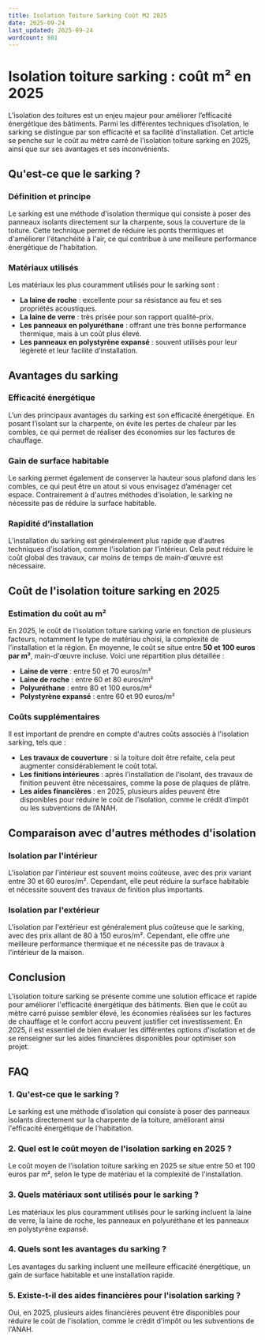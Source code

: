 ```yaml
---
title: Isolation Toiture Sarking Coût M2 2025
date: 2025-09-24
last_updated: 2025-09-24
wordcount: 801
---
```


# Isolation toiture sarking : coût m² en 2025

L’isolation des toitures est un enjeu majeur pour améliorer l’efficacité énergétique des bâtiments. Parmi les différentes techniques d’isolation, le sarking se distingue par son efficacité et sa facilité d’installation. Cet article se penche sur le coût au mètre carré de l’isolation toiture sarking en 2025, ainsi que sur ses avantages et ses inconvénients.

## Qu'est-ce que le sarking ?

### Définition et principe

Le sarking est une méthode d'isolation thermique qui consiste à poser des panneaux isolants directement sur la charpente, sous la couverture de la toiture. Cette technique permet de réduire les ponts thermiques et d'améliorer l'étanchéité à l'air, ce qui contribue à une meilleure performance énergétique de l'habitation.

### Matériaux utilisés

Les matériaux les plus couramment utilisés pour le sarking sont :

- **La laine de roche** : excellente pour sa résistance au feu et ses propriétés acoustiques.
- **La laine de verre** : très prisée pour son rapport qualité-prix.
- **Les panneaux en polyuréthane** : offrant une très bonne performance thermique, mais à un coût plus élevé.
- **Les panneaux en polystyrène expansé** : souvent utilisés pour leur légèreté et leur facilité d’installation.

## Avantages du sarking

### Efficacité énergétique

L’un des principaux avantages du sarking est son efficacité énergétique. En posant l’isolant sur la charpente, on évite les pertes de chaleur par les combles, ce qui permet de réaliser des économies sur les factures de chauffage.

### Gain de surface habitable

Le sarking permet également de conserver la hauteur sous plafond dans les combles, ce qui peut être un atout si vous envisagez d’aménager cet espace. Contrairement à d'autres méthodes d'isolation, le sarking ne nécessite pas de réduire la surface habitable.

### Rapidité d’installation

L’installation du sarking est généralement plus rapide que d'autres techniques d'isolation, comme l'isolation par l'intérieur. Cela peut réduire le coût global des travaux, car moins de temps de main-d'œuvre est nécessaire.

## Coût de l'isolation toiture sarking en 2025

### Estimation du coût au m²

En 2025, le coût de l'isolation toiture sarking varie en fonction de plusieurs facteurs, notamment le type de matériau choisi, la complexité de l'installation et la région. En moyenne, le coût se situe entre **50 et 100 euros par m²**, main-d'œuvre incluse. Voici une répartition plus détaillée :

- **Laine de verre** : entre 50 et 70 euros/m²
- **Laine de roche** : entre 60 et 80 euros/m²
- **Polyuréthane** : entre 80 et 100 euros/m²
- **Polystyrène expansé** : entre 60 et 90 euros/m²

### Coûts supplémentaires

Il est important de prendre en compte d'autres coûts associés à l'isolation sarking, tels que :

- **Les travaux de couverture** : si la toiture doit être refaite, cela peut augmenter considérablement le coût total.
- **Les finitions intérieures** : après l’installation de l’isolant, des travaux de finition peuvent être nécessaires, comme la pose de plaques de plâtre.
- **Les aides financières** : en 2025, plusieurs aides peuvent être disponibles pour réduire le coût de l’isolation, comme le crédit d’impôt ou les subventions de l’ANAH.

## Comparaison avec d'autres méthodes d'isolation

### Isolation par l'intérieur

L'isolation par l'intérieur est souvent moins coûteuse, avec des prix variant entre 30 et 60 euros/m². Cependant, elle peut réduire la surface habitable et nécessite souvent des travaux de finition plus importants.

### Isolation par l'extérieur

L'isolation par l'extérieur est généralement plus coûteuse que le sarking, avec des prix allant de 80 à 150 euros/m². Cependant, elle offre une meilleure performance thermique et ne nécessite pas de travaux à l'intérieur de la maison.

## Conclusion

L'isolation toiture sarking se présente comme une solution efficace et rapide pour améliorer l'efficacité énergétique des bâtiments. Bien que le coût au mètre carré puisse sembler élevé, les économies réalisées sur les factures de chauffage et le confort accru peuvent justifier cet investissement. En 2025, il est essentiel de bien évaluer les différentes options d'isolation et de se renseigner sur les aides financières disponibles pour optimiser son projet.

## FAQ

### 1. Qu'est-ce que le sarking ?

Le sarking est une méthode d'isolation qui consiste à poser des panneaux isolants directement sur la charpente de la toiture, améliorant ainsi l'efficacité énergétique de l'habitation.

### 2. Quel est le coût moyen de l'isolation sarking en 2025 ?

Le coût moyen de l'isolation toiture sarking en 2025 se situe entre 50 et 100 euros par m², selon le type de matériau et la complexité de l'installation.

### 3. Quels matériaux sont utilisés pour le sarking ?

Les matériaux les plus couramment utilisés pour le sarking incluent la laine de verre, la laine de roche, les panneaux en polyuréthane et les panneaux en polystyrène expansé.

### 4. Quels sont les avantages du sarking ?

Les avantages du sarking incluent une meilleure efficacité énergétique, un gain de surface habitable et une installation rapide.

### 5. Existe-t-il des aides financières pour l'isolation sarking ?

Oui, en 2025, plusieurs aides financières peuvent être disponibles pour réduire le coût de l'isolation, comme le crédit d'impôt ou les subventions de l'ANAH.
